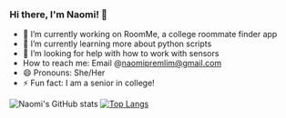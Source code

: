 ### Hi there, I'm Naomi! 👋



- 🔭 I’m currently working on RoomMe, a college roommate finder app
- 🌱 I’m currently learning more about python scripts
- 🤔 I’m looking for help with how to work with sensors
- How to reach me: Email @naomipremlim@gmail.com
- 😄 Pronouns: She/Her
- ⚡ Fun fact: I am a senior in college!

![Naomi's GitHub stats](https://github-readme-stats-sigme-five.vercel.app/api?username=npremlim&show_icons=true&theme=radical)
[![Top Langs](https://github-readme-stats.vercel.app/api/top-langs/?username=npremlim&theme=radical)](https://github.com/npremlim/github-readme-stats)
